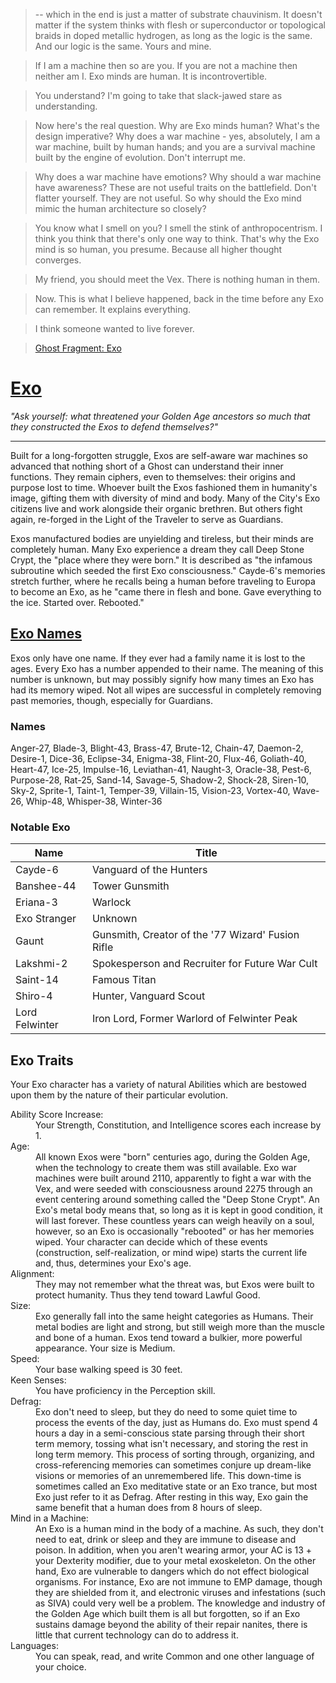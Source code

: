 > -- which in the end is just a matter of substrate chauvinism. It doesn't matter if the system thinks with flesh or superconductor or topological braids in doped metallic hydrogen, as long as the logic is the same. And our logic is the same. Yours and mine.

> If I am a machine then so are you. If you are not a machine then neither am I. Exo minds are human. It is incontrovertible.

> You understand? I'm going to take that slack-jawed stare as understanding.

> Now here's the real question. Why are Exo minds human? What's the design imperative? Why does a war machine - yes, absolutely, I am a war machine, built by human hands; and you are a survival machine built by the engine of evolution. Don't interrupt me.

> Why does a war machine have emotions? Why should a war machine have awareness? These are not useful traits on the battlefield. Don't flatter yourself. They are not useful. So why should the Exo mind mimic the human architecture so closely?

> You know what I smell on you? I smell the stink of anthropocentrism. I think you think that there's only one way to think. That's why the Exo mind is so human, you presume. Because all higher thought converges.

> My friend, you should meet the Vex. There is nothing human in them.

> Now. This is what I believe happened, back in the time before any Exo can remember. It explains everything.

> I think someone wanted to live forever.

> [Ghost Fragment: Exo](http://destiny-grimoire.info/#Card-102140)

# [Exo](http://destiny-grimoire.info/#Card-102140)
_"Ask yourself: what threatened your Golden Age ancestors so much that they constructed the Exos to defend themselves?"_
___
Built for a long-forgotten struggle, Exos are self-aware war machines so advanced that nothing short of a Ghost can understand their inner functions. They remain ciphers, even to themselves: their origins and purpose lost to time.  Whoever built the Exos fashioned them in humanity's image, gifting them with diversity of mind and body. Many of the City's Exo citizens live and work alongside their organic brethren. But others fight again, re-forged in the Light of the Traveler to serve as Guardians.

Exos manufactured bodies are unyielding and tireless, but their minds are completely human.  Many Exo experience a dream they call Deep Stone Crypt, the "place where they were born."  It is described as "the infamous subroutine which seeded the first Exo consciousness."  Cayde-6's memories stretch further, where he recalls being a human before traveling to Europa to become an Exo, as he "came there in flesh and bone. Gave everything to the ice. Started over. Rebooted."


## [Exo Names](http://fantasynamegenerators.com/destiny-exo-names.php)
Exos only have one name.  If they ever had a family name it is lost to the ages.  Every Exo has a number appended to their name. The meaning of this number is unknown, but may possibly signify how many times an Exo has had its memory wiped.  Not all wipes are successful in completely removing past memories, though, especially for Guardians.
### Names
Anger-27, Blade-3, Blight-43, Brass-47, Brute-12, Chain-47, Daemon-2, Desire-1, Dice-36, Eclipse-34, Enigma-38, Flint-20, Flux-46, Goliath-40, Heart-47, Ice-25, Impulse-16, Leviathan-41, Naught-3, Oracle-38, Pest-6, Purpose-28, Rat-25, Sand-14, Savage-5, Shadow-2, Shock-28, Siren-10, Sky-2, Sprite-1, Taint-1, Temper-39, Villain-15, Vision-23, Vortex-40, Wave-26, Whip-48, Whisper-38, Winter-36
### Notable Exo
| Name | Title |
|---|---|
| Cayde-6 | Vanguard of the Hunters |
| Banshee-44 | Tower Gunsmith |
| Eriana-3 | Warlock |
| Exo Stranger | Unknown |
| Gaunt | Gunsmith, Creator of the '77 Wizard' Fusion Rifle |
|Lakshmi-2| Spokesperson and Recruiter for Future War Cult|
| Saint-14 | Famous Titan |
| Shiro-4 | Hunter, Vanguard Scout |
| Lord Felwinter | Iron Lord, Former Warlord of Felwinter Peak |

## Exo Traits
Your Exo character has a variety of natural Abilities which are bestowed upon them by the nature of their particular evolution.

<dl>
  <dt>Ability Score Increase:</dt>
  <dd>Your Strength, Constitution, and Intelligence scores each increase by 1.</dd>
  <dt>Age:</dt>
  <dd>All known Exos were "born" centuries ago, during the Golden Age, when the technology to create them was still available.  Exo war machines were built around 2110, apparently to fight a war with the Vex, and were seeded with consciousness around 2275 through an event centering around something called the "Deep Stone Crypt".  An Exo's metal body means that, so long as it is kept in good condition, it will last forever.  These countless years can weigh heavily on a soul, however, so an Exo is occasionally "rebooted" or has her memories wiped.  Your character can decide which of these events (construction, self-realization, or mind wipe) starts the current life and, thus, determines your Exo's age.</dd>
  <dt>Alignment:</dt>
  <dd>They may not remember what the threat was, but Exos were built to protect humanity.  Thus they tend toward Lawful Good.</dd>
  <dt>Size:</dt>
  <dd>Exo generally fall into the same height categories as Humans.  Their metal bodies are light and strong, but still weigh more than the muscle and bone of a human.  Exos tend toward a bulkier, more powerful appearance. Your size is Medium.</dd>
  <dt>Speed:</dt>
  <dd>Your base walking speed is 30 feet.</dd>
  <dt>Keen Senses:</dt>
  <dd>You have proficiency in the Perception skill.</dd>
  <dt>Defrag:</dt>
  <dd>Exo don't need to sleep, but they do need to some quiet time to process the events of the day, just as Humans do.  Exo must spend 4 hours a day in a semi-conscious state parsing through their short term memory, tossing what isn't necessary, and storing the rest in long term memory.  This process of sorting through, organizing, and cross-referencing memories can sometimes conjure up dream-like visions or memories of an unremembered life.  This down-time is sometimes called an Exo meditative state or an Exo trance, but most Exo just refer to it as Defrag.  After resting in this way, Exo gain the same benefit that a human does from 8 hours of sleep.</dd>
  <dt>Mind in a Machine:</dt>
  <dd>An Exo is a human mind in the body of a machine.  As such, they don't need to eat, drink or sleep and they are immune to disease and poison.  In addition, when you aren't wearing armor, your AC is 13 + your Dexterity modifier, due to your metal exoskeleton.  On the other hand, Exo are vulnerable to dangers which do not effect biological organisms.  For instance, Exo are not immune to EMP damage, though they are shielded from it, and electronic viruses and infestations (such as SIVA) could very well be a problem.  The knowledge and industry of the Golden Age which built them is all but forgotten, so if an Exo sustains damage beyond the ability of their repair nanites, there is little that current technology can do to address it.</dd>
  <dt>Languages:</dt>
  <dd>You can speak, read, and write Common and one other language of your choice.</dd>
</dl>
